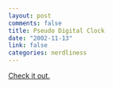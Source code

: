 ```yaml
--- 
layout: post
comments: false
title: Pseudo Digital Clock
date: "2002-11-13"
link: false
categories: nerdliness
---
```

<a href="http://www.yugop.com/ver3/stuff/03/fla.html">Check it out.</a>
